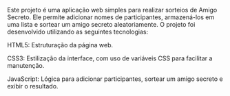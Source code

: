 Este projeto é uma aplicação web simples para realizar sorteios de Amigo Secreto. Ele permite adicionar nomes de participantes, armazená-los em uma lista e sortear um amigo secreto aleatoriamente.
O projeto foi desenvolvido utilizando as seguintes tecnologias:

HTML5: Estruturação da página web.

CSS3: Estilização da interface, com uso de variáveis CSS para facilitar a manutenção.

JavaScript: Lógica para adicionar participantes, sortear um amigo secreto e exibir o resultado.




